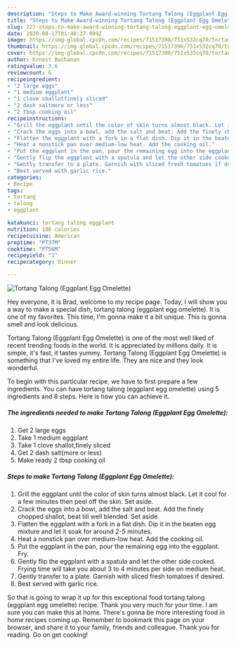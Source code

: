 ```yaml
---
description: "Steps to Make Award-winning Tortang Talong (Eggplant Egg Omelette)"
title: "Steps to Make Award-winning Tortang Talong (Eggplant Egg Omelette)"
slug: 227-steps-to-make-award-winning-tortang-talong-eggplant-egg-omelette
date: 2020-08-17T01:48:27.099Z
image: https://img-global.cpcdn.com/recipes/71517398/751x532cq70/tortang-talong-eggplant-egg-omelette-recipe-main-photo.jpg
thumbnail: https://img-global.cpcdn.com/recipes/71517398/751x532cq70/tortang-talong-eggplant-egg-omelette-recipe-main-photo.jpg
cover: https://img-global.cpcdn.com/recipes/71517398/751x532cq70/tortang-talong-eggplant-egg-omelette-recipe-main-photo.jpg
author: Ernest Buchanan
ratingvalue: 3.6
reviewcount: 6
recipeingredient:
- "2 large eggs"
- "1 medium eggplant"
- "1 clove shallotfinely sliced"
- "2 dash saltmore or less"
- "2 tbsp cooking oil"
recipeinstructions:
- "Grill the eggplant until the color of skin turns almost black. Let it cool for a few minutes then peel off the skin. Set aside."
- "Crack the eggs into a bowl, add the salt and beat. Add the finely chopped shallot, beat till well blended. Set aside."
- "Flatten the eggplant with a fork in a flat dish. Dip it in the beaten egg mixture and let it soak for around 2-5 minutes."
- "Heat a nonstick pan over medium-low heat. Add the cooking oil."
- "Put the eggplant in the pan, pour the remaining egg into the eggplant. Fry."
- "Gently flip the eggplant with a spatula and let the other side cooked. Frying time will take you about 3 to 4 minutes per side on medium heat."
- "Gently transfer to a plate. Garnish with sliced fresh tomatoes if desired."
- "Best served with garlic rice."
categories:
- Recipe
tags:
- tortang
- talong
- eggplant

katakunci: tortang talong eggplant 
nutrition: 186 calories
recipecuisine: American
preptime: "PT37M"
cooktime: "PT56M"
recipeyield: "1"
recipecategory: Dinner

---
```



![Tortang Talong (Eggplant Egg Omelette)](https://img-global.cpcdn.com/recipes/71517398/751x532cq70/tortang-talong-eggplant-egg-omelette-recipe-main-photo.jpg)

Hey everyone, it is Brad, welcome to my recipe page. Today, I will show you a way to make a special dish, tortang talong (eggplant egg omelette). It is one of my favorites. This time, I'm gonna make it a bit unique. This is gonna smell and look delicious.



Tortang Talong (Eggplant Egg Omelette) is one of the most well liked of recent trending foods in the world. It is appreciated by millions daily. It is simple, it's fast, it tastes yummy. Tortang Talong (Eggplant Egg Omelette) is something that I've loved my entire life. They are nice and they look wonderful.


To begin with this particular recipe, we have to first prepare a few ingredients. You can have tortang talong (eggplant egg omelette) using 5 ingredients and 8 steps. Here is how you can achieve it.

<!--inarticleads1-->

##### The ingredients needed to make Tortang Talong (Eggplant Egg Omelette):

1. Get 2 large eggs
1. Take 1 medium eggplant
1. Take 1 clove shallot,finely sliced
1. Get 2 dash salt(more or less)
1. Make ready 2 tbsp cooking oil




<!--inarticleads2-->

##### Steps to make Tortang Talong (Eggplant Egg Omelette):

1. Grill the eggplant until the color of skin turns almost black. Let it cool for a few minutes then peel off the skin. Set aside.
1. Crack the eggs into a bowl, add the salt and beat. Add the finely chopped shallot, beat till well blended. Set aside.
1. Flatten the eggplant with a fork in a flat dish. Dip it in the beaten egg mixture and let it soak for around 2-5 minutes.
1. Heat a nonstick pan over medium-low heat. Add the cooking oil.
1. Put the eggplant in the pan, pour the remaining egg into the eggplant. Fry.
1. Gently flip the eggplant with a spatula and let the other side cooked. Frying time will take you about 3 to 4 minutes per side on medium heat.
1. Gently transfer to a plate. Garnish with sliced fresh tomatoes if desired.
1. Best served with garlic rice.




So that is going to wrap it up for this exceptional food tortang talong (eggplant egg omelette) recipe. Thank you very much for your time. I am sure you can make this at home. There's gonna be more interesting food in home recipes coming up. Remember to bookmark this page on your browser, and share it to your family, friends and colleague. Thank you for reading. Go on get cooking!
